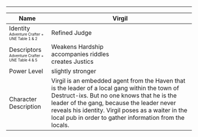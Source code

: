 ___

| Name | Virgil  |
|------------|---------------|
| Identity <br> <font size="1"> Adventure Crafter + UNE Table 1 & 2 | Refined Judge |
| Descriptors <br> <font size="1"> Adventure Crafter + UNE Table 4 & 5 |Weakens Hardship <br>accompanies riddles <br> creates Justics  |
| Power Level |slightly stronger |
| Character Description | Virgil is an embedded agent from the Haven that is the leader of a local gang within the town of Destruct-ixs. But no one knows that he is the leader of the gang, because the leader never reveals his identity. Virgil poses as a waiter in the local pub in order to gather information from the locals.  |
